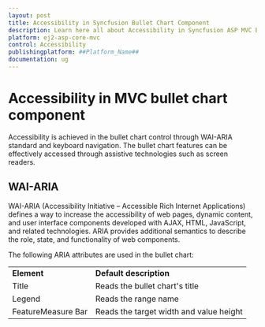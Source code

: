 ```yaml
---
layout: post
title: Accessibility in Syncfusion Bullet Chart Component
description: Learn here all about Accessibility in Syncfusion ASP MVC Bullet Chart component of Syncfusion Essential JS 2 and more.
platform: ej2-asp-core-mvc
control: Accessibility
publishingplatform: ##Platform_Name##
documentation: ug
---
```



# Accessibility in MVC bullet chart component

Accessibility is achieved in the bullet chart control through WAI-ARIA standard and keyboard navigation. The bullet chart features can be effectively accessed through assistive technologies such as screen readers.

## WAI-ARIA

WAI-ARIA (Accessibility Initiative – Accessible Rich Internet Applications) defines a way to increase the accessibility of web pages, dynamic content, and user interface components developed with AJAX, HTML, JavaScript, and related technologies. ARIA provides additional semantics to describe the role, state, and functionality of web components.

The following ARIA attributes are used in the bullet chart:

<!-- markdownlint-disable MD033 -->
<table>
<tr>
<td><b>Element</b></td>
<td><b>Default description</b></td>
</tr>
<tr>
<td>Title</td>
<td>Reads the bullet chart's title</td>
<tr>
<td>Legend</td>
<td>Reads the range name</td>
</tr>
<tr>
<td>FeatureMeasure Bar</td>
<td>Reads the target width and value height</td>
</tr>
</table>
